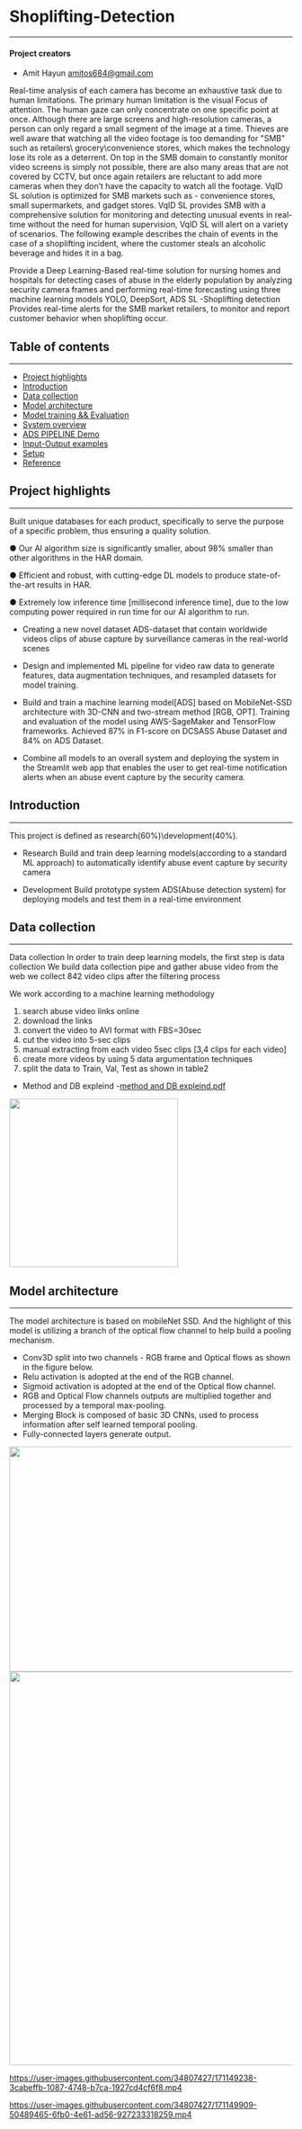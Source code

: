 # Shoplifting-Detection
---
#### Project creators
- Amit Hayun [amitos684@gmail.com](amitos684@gmail.com)

Real-time analysis of each camera has become an exhaustive task due to human limitations. The
primary human limitation is the visual Focus of attention. The human gaze can only concentrate on
one specific point at once.
Although there are large screens and high-resolution cameras, a person can only regard a small
segment of the image at a time. Thieves are well aware that watching all the video footage is too
demanding for "SMB" such as retailers\ grocery\convenience stores, which makes the technology
lose its role as a deterrent. On top in the SMB domain to constantly monitor video screens is simply
not possible, there are also many areas that are not covered by CCTV, but once again retailers are
reluctant to add more cameras when they don’t have the capacity to watch all the footage.
VqID SL solution is optimized for SMB markets such as - convenience stores, small supermarkets,
and gadget stores. VqID SL provides SMB with a comprehensive solution for monitoring and
detecting unusual events in real-time without the need for human supervision, VqID SL will alert on
a variety of scenarios. The following example describes the chain of events in the case of a
shoplifting incident, where the customer steals an alcoholic beverage and hides it in a bag.
                    

Provide a Deep Learning-Based real-time solution for nursing homes and hospitals for detecting cases of abuse in the elderly population by analyzing security camera frames and performing real-time forecasting using three machine learning models YOLO, DeepSort, ADS
SL -Shoplifting detection Provides real-time alerts for the SMB market retailers, to monitor and report customer behavior when shoplifting occur.
 

## Table of contents
---
* [Project highlights](#Project-highlights)
* [Introduction ](#Introduction)
* [Data collection](#Data-collection)
* [Model architecture](#Model-architecture)
* [Model training && Evaluation](#Model-training-&&-Evaluation)
* [System overview](#System-overview)
* [ADS PIPELINE Demo](#ADS-PIPELINE-Demo)
* [Input-Output examples](#Input-Output-examples)
* [Setup](#setup)
* [Reference](#Reference)


## Project highlights
---


Built unique databases for each product, specifically to serve the purpose of a
specific problem, thus ensuring a quality solution.

● Our AI algorithm size is significantly smaller, about 98% smaller than other
algorithms in the HAR domain.

● Efficient and robust, with cutting-edge DL models to produce state-of-the-art
results in HAR.

● Extremely low inference time [millisecond inference time], due to the low
computing power required in run time for our AI algorithm to run.




-	Creating a new novel dataset ADS-dataset that contain worldwide videos
clips of abuse capture by surveillance cameras in the real-world scenes 

-	Design and implemented ML pipeline for video raw data to generate features, data augmentation techniques, and resampled datasets for model training.

-	Build and train a machine learning model[ADS] based on MobileNet-SSD architecture with 3D-CNN and two-stream method [RGB, OPT].
Training and evaluation of the model using AWS-SageMaker and TensorFlow frameworks. Achieved 87% in F1-score on DCSASS Abuse Dataset and 84%  on ADS Dataset.

-	Combine all models to an overall system and deploying the system in the Streamlit web app that enables the user to get real-time notification alerts
when an abuse event capture by the security camera.

## Introduction 
---
This project is defined as research(60%)\development(40%).

- Research 
Build and train deep learning models(according to a standard ML approach) to automatically identify abuse event capture by security camera

- Development
Build prototype system ADS(Abuse detection system) for deploying models and test them in a real-time environment


## Data collection
---
Data collection
In order to train deep learning models, the first step is data collection
We build data collection pipe and gather abuse video from the web
we collect 842 video clips after the filtering process


We work according to a machine learning methodology
1. search abuse video links online
2. download the links
3. convert the video to AVI format with FBS=30sec
4. cut the video into 5-sec clips
5. manual extracting from each video 5sec clips [3,4 clips for each video]
6. create more videos by using 5 data argumentation techniques
7. split the data to Train, Val, Test as shown in table2

- Method and DB expleind -[method and DB expleind.pdf](https://github.com/1amitos1/AbuseDetectionSystem_demo/files/6423235/method.and.db.expleind.pdf)

 <img src="https://user-images.githubusercontent.com/34807427/117050368-f15d1c00-ad1d-11eb-85eb-d21343f74e55.png" width="300" height="300">


## Model architecture
---
The model architecture is based on mobileNet SSD.
And the highlight of this model is utilizing
a branch of the optical flow channel to 
help build a pooling mechanism.

- Conv3D split into two channels -  RGB frame and Optical flows as shown in the figure below.
- Relu activation is adopted at the end of the RGB channel. 
- Sigmoid activation is adopted at the end of the Optical flow channel.
- RGB and Optical Flow channels outputs are multiplied together and processed by a temporal max-pooling.
- Merging Block is composed of basic 3D CNNs, used to process information after self learned temporal pooling. 
- Fully-connected layers generate output.

 <img src="https://user-images.githubusercontent.com/34807427/117047169-3c753000-ad1a-11eb-93a5-7825120596ca.png" width="550" height="400">
 
 <img src="https://user-images.githubusercontent.com/34807427/171699014-2f4c0d51-662f-42fc-b2b9-4c8b9e2b1d43.png" width="550" height="700">







https://user-images.githubusercontent.com/34807427/171149238-3cabeffb-1087-4748-b7ca-1927cd4cf6f8.mp4



https://user-images.githubusercontent.com/34807427/171149909-50489465-6fb0-4e61-ad56-927233318259.mp4
